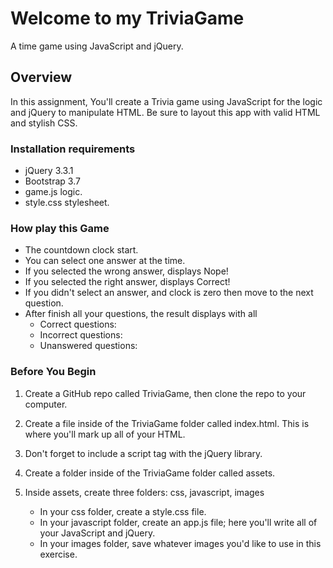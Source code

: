 # Welcome to my TriviaGame
A time game using JavaScript and jQuery.

## Overview
In this assignment, You'll create a Trivia game using JavaScript for the logic and jQuery to manipulate HTML. Be sure to layout this app with valid HTML and stylish CSS.

### Installation requirements
- jQuery 3.3.1
- Bootstrap 3.7
- game.js logic.
- style.css stylesheet.

### How play this Game
- The countdown clock start.
- You can select one answer at the time.
- If you selected the wrong answer, displays Nope!
- If you selected the right answer, displays Correct!
- If you didn't select an answer, and clock is zero then move to the next question.
- After finish all your questions, the result displays with all
    - Correct questions:
    - Incorrect questions:
    - Unanswered questions: 

### Before You Begin
1. Create a GitHub repo called TriviaGame, then clone the repo to your computer.

2. Create a file inside of the TriviaGame folder called index.html. This is where you'll mark up all of your HTML.

3. Don't forget to include a script tag with the jQuery library.

4. Create a folder inside of the TriviaGame folder called assets.

5. Inside assets, create three folders: css, javascript, images

    - In your css folder, create a style.css file.
    - In your javascript folder, create an app.js file; here you'll write all of your JavaScript and jQuery.
    - In your images folder, save whatever images you'd like to use in this exercise.
